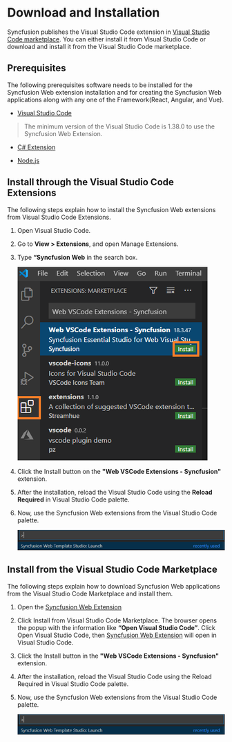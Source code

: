 # Download and Installation

Syncfusion publishes the Visual Studio Code extension in [Visual Studio Code marketplace](https://marketplace.visualstudio.com/items?itemName=SyncfusionInc.Angular-VSCode-Extensions). You can either install it from Visual Studio Code or download and install it from the Visual Studio Code marketplace.

## Prerequisites

The following prerequisites software needs to be installed for the Syncfusion Web extension installation and for creating the Syncfusion Web applications along with any one of the Framework(React, Angular, and Vue).

* [Visual Studio Code](https://code.visualstudio.com/download)

 > The minimum version of the Visual Studio Code is 1.38.0 to use the Syncfusion Web Extension.

* [C# Extension](https://marketplace.visualstudio.com/items?itemName=ms-vscode.csharp)

* [Node.js](https://nodejs.org/en/download/)

## Install through the Visual Studio Code Extensions

The following steps explain how to install the Syncfusion Web extensions from Visual Studio Code Extensions.

1. Open Visual Studio Code.

2. Go to **View > Extensions**, and open Manage Extensions.

3. Type **“Syncfusion Web** in the search box.

     ![Extension](../images/Extension.png)

4. Click the Install button on the **"Web VSCode Extensions - Syncfusion"** extension.

5. After the installation, reload the Visual Studio Code using the **Reload Required** in Visual Studio Code palette.

6. Now, use the Syncfusion Web extensions from the Visual Studio Code palette.

     ![CreateProjectPalette](../images/CreateProjectPalette.png)

## Install from the Visual Studio Code Marketplace

The following steps explain how to download Syncfusion Web applications from the Visual Studio Code Marketplace and install them.

1. Open the [Syncfusion Web Extension](https://marketplace.visualstudio.com/items?itemName=SyncfusionInc.Web-VSCode-Extensions)

2. Click Install from Visual Studio Code Marketplace. The browser opens the popup with the information like **“Open Visual Studio Code”**. Click Open Visual Studio Code, then [Syncfusion Web Extension](https://marketplace.visualstudio.com/items?itemName=SyncfusionInc.Angular-VSCode-Extensions) will open in Visual Studio Code.

3. Click the Install button in the **"Web VSCode Extensions - Syncfusion"** extension.

4. After the installation, reload the Visual Studio Code using the Reload Required in Visual Studio Code palette.

5. Now, use the Syncfusion Web extensions from the Visual Studio Code palette.

     ![CreateProjectPalette](../images/CreateProjectPalette.png)